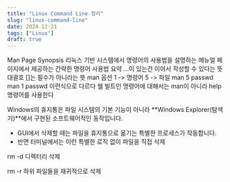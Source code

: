 ```yaml
---
title: "Linux Command Line 정리"
slug: "linux-command-line"
date: 2024-12-21
tags: ["Linux"]
draft: true
---
```

Man Page Synopsis
리눅스 기반 시스템에서 명령어의 사용법을 설명하는 메뉴얼 페이지에서 제공하는 간략한 명령어 사용법 요약
...이 있는건 이어서 작성할 수 있다는 뜻
대괄호 []는 필수가 아니라는 뜻
man 옵션
1 -> 명령어
5 -> 파일
man 5 passwd
man 1 passwd 이런식으로 다르다
쉘 빌트인 명령어에 대해서는 man이 아니라 help 명령어를 사용한다

Windows의 휴지통은 파일 시스템의 기본 기능이 아니라 **Windows Explorer(탐색기)**에서 구현된 소프트웨어적인 동작입니다.

- GUI에서 삭제할 때는 파일을 휴지통으로 옮기는 특별한 프로세스가 작동합니다.
- 반면 터미널에서는 이런 특별한 로직 없이 파일을 직접 삭제

rm -d 디렉터리 삭제

rm -r 하위 파일들을 재귀적으로 삭제
